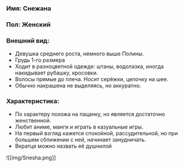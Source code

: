 ### Имя: Снежана
### Пол: Женский
### Внешний вид:
  
  - Девушка среднего роста, немного выше Полины.
  - Грудь 1-го размера
  - Ходит в разноцветной одежде: штаны, водолазка, иногда накидывает рубашку, кросовки.
  - Волосы прямые до плеча. Носит серёжки, цепочку на шее.
  - Обычно накрашена не выделяясь, но аккуратно.

### Характеристика:

  - По характеру похожа на пацанку, но является достаточно женственной.
  - Любит аниме, манги и играть в казуальные игры.
  - На первый взгляд кажется спокойной, рассудительной, но при большем сближении с ней, начинает занудничать.
  - Вкратце можно назвать её душнилой

![[img/Snesha.png]]